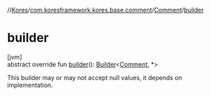 //[Kores](../../../index.md)/[com.koresframework.kores.base.comment](../index.md)/[Comment](index.md)/[builder](builder.md)

# builder

[jvm]\
abstract override fun [builder](builder.md)(): [Builder](../../com.koresframework.kores.builder/-builder/index.md)<[Comment](index.md), *>

This builder may or may not accept null values, it depends on implementation.
